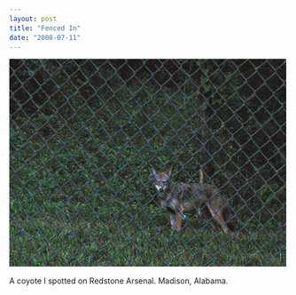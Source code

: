 ```yaml
---
layout: post
title: "Fenced In"
date: "2008-07-11"
---
```


![](/assets/images/fenced-in-coyote.jpg)

A coyote I spotted on Redstone Arsenal. Madison, Alabama.
